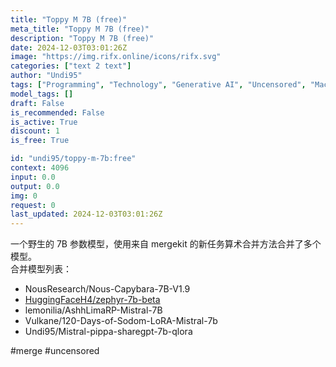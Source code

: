 ```yaml
---
title: "Toppy M 7B (free)"
meta_title: "Toppy M 7B (free)"
description: "Toppy M 7B (free)"
date: 2024-12-03T03:01:26Z
image: "https://img.rifx.online/icons/rifx.svg"
categories: ["text 2 text"]
author: "Undi95"
tags: ["Programming", "Technology", "Generative AI", "Uncensored", "Machine Learning", "Free"]
model_tags: []
draft: False
is_recommended: False
is_active: True
discount: 1
is_free: True

id: "undi95/toppy-m-7b:free"
context: 4096
input: 0.0
output: 0.0
img: 0
request: 0
last_updated: 2024-12-03T03:01:26Z
---
```


一个野生的 7B 参数模型，使用来自 mergekit 的新任务算术合并方法合并了多个模型。  
合并模型列表：  
- NousResearch/Nous-Capybara-7B-V1.9  
- [HuggingFaceH4/zephyr-7b-beta](/huggingfaceh4/zephyr-7b-beta)  
- lemonilia/AshhLimaRP-Mistral-7B  
- Vulkane/120-Days-of-Sodom-LoRA-Mistral-7b  
- Undi95/Mistral-pippa-sharegpt-7b-qlora  

#merge #uncensored  

